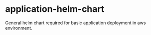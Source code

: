 # application-helm-chart
General helm chart required for basic application deployment in aws environment. 
